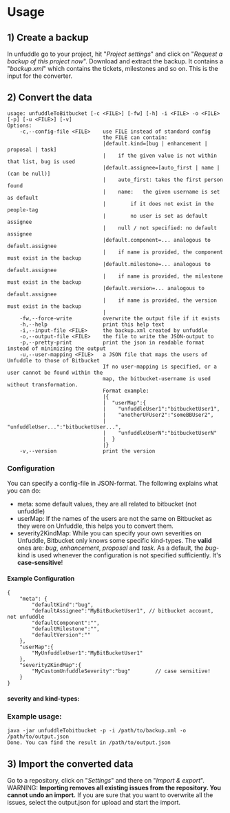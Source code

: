 # Usage

## 1) Create a backup
In unfuddle go to your project, hit "*Project settings*" and click on "*Request a backup of this project now*". Download and extract the backup. It contains a "*backup.xml*" which contains the tickets, milestones and so on. This is the input for the converter.

## 2) Convert the data

```
usage: unfuddleToBitbucket [-c <FILE>] [-fw] [-h] -i <FILE> -o <FILE> [-p] [-u <FILE>] [-v]
Options:
    -c,--config-file <FILE>    use FILE instead of standard config
                               the FILE can contain:
                               |default.kind=[bug | enhancement | proposal | task]
                               |	if the given value is not within that list, bug is used
                               |default.assignee=[auto_first | name | (can be null)]
                               |	auto_first: takes the first person found
                               |	name:	the given username is set as default
                               |		if it does not exist in the people-tag
                               |		no user is set as default assignee
                               |	null / not specified: no default assignee
                               |default.component=... analogous to default.assignee
                               |	if name is provided, the component must exist in the backup
                               |default.milestone=... analogous to default.assignee
                               |	if name is provided, the milestone must exist in the backup
                               |default.version=... analogous to default.assignee
                               |	if name is provided, the version must exist in the backup
                               |
    -fw,--force-write          overwrite the output file if it exists
    -h,--help                  print this help text
    -i,--input-file <FILE>     the backup.xml created by unfuddle
    -o,--output-file <FILE>    the file to write the JSON-output to
    -p,--pretty-print          print the json in readable format instead of minimizing the output
    -u,--user-mapping <FILE>   a JSON file that maps the users of Unfuddle to those of Bitbucket
                               If no user-mapping is specified, or a user cannot be found within the
                               map, the bitbucket-username is used without transformation.
                               Format example:
                               |{
                               |  "userMap":{
                               |    "unfuddleUser1":"bitbucketUser1",
                               |    "anotherUFUser2":"someBBUser2",
                               |    "unfuddleUser...":"bitbucketUser...",
                               |    "unfuddleUserN":"bitbucketUserN"
                               |  }
                               |}
    -v,--version               print the version
```

### Configuration
You can specify a config-file in JSON-format. The following explains what you can do:

* meta: some default values, they are all related to bitbucket (not unfuddle)
* userMap: If the names of the users are not the same on Bitbucket as they were on Unfuddle, this helps you to convert them.
* severity2KindMap: While you can specify your own severities on Unfuddle, Bitbucket only knows some specific kind-types. The **valid** ones are: *bug*, *enhancement*, *proposal* and *task*. As a default, the *bug*-kind is used whenever the configuration is not specified sufficiently. It's **case-sensitive**!
 
#### Example Configuration

```
{
	"meta": {
		"defaultKind":"bug",
		"defaultAssignee":"MyBitBucketUser1", // bitbucket account, not unfuddle
		"defaultComponent":"",
		"defaultMilestone":"",
		"defaultVersion":""
	},
	"userMap":{
		"MyUnfuddleUser1":"MyBitBucketUser1"
	},
	"severity2KindMap":{
		"MyCustomUnfuddleSeverity":"bug"		// case sensitive!
	}
}
```

#### severity and kind-types:

### Example usage:
```
java -jar unfuddleTobitbucket -p -i /path/to/backup.xml -o /path/to/output.json
Done. You can find the result in /path/to/output.json
```

## 3) Import the converted data
Go to a repository, click on "*Settings*" and there on "*Import & export*". WARNING: **Importing removes all existing issues from the repository. You cannot undo an import.** If you are sure that you want to overwrite all the issues, select the output.json for upload and start the import.
